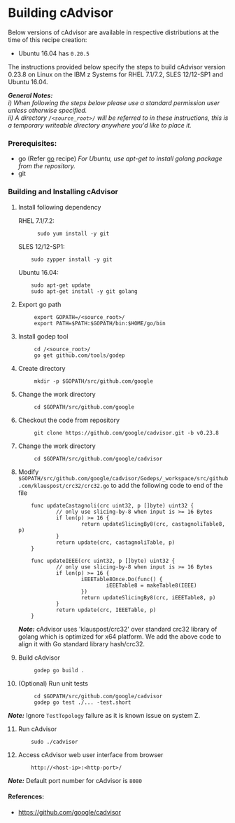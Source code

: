 <!---PACKAGE:cAdvisor--->
<!---DISTRO:SLES 12:0.23.8--->
<!---DISTRO:RHEL 7.1:0.23.8--->
<!---DISTRO:Ubuntu 16.x:0.23.8--->

# Building cAdvisor

Below versions of cAdvisor are available in respective distributions at the time of this recipe creation:

*    Ubuntu 16.04 has `0.20.5`

The instructions provided below specify the steps to build cAdvisor version 0.23.8 on Linux on the IBM z Systems for RHEL 7.1/7.2, SLES 12/12-SP1 and Ubuntu 16.04.

_**General Notes:**_   
_i) When following the steps below please use a standard permission user unless otherwise specified._     
_ii) A directory `/<source_root>/` will be referred to in these instructions, this is a temporary writeable directory anywhere you'd like to place it._

### Prerequisites:
* go (Refer [go](https://github.com/linux-on-ibm-z/docs/wiki/Building-Go-1.7) recipe)  _For Ubuntu, use apt-get to install golang package from the repository._
* git


### Building and Installing cAdvisor

1. Install following dependency

   RHEL 7.1/7.2: 
   ```
         sudo yum install -y git
    ```
  
   SLES 12/12-SP1:
    ```
        sudo zypper install -y git 
    ```
	
	Ubuntu 16.04:
    ```
		sudo apt-get update
		sudo apt-get install -y git golang 
    ```
	
2. Export go path
 
   ```
        export GOPATH=/<source_root>/ 
        export PATH=$PATH:$GOPATH/bin:$HOME/go/bin

   ```
3. Install godep tool 
    ```
         cd /<source_root>/
         go get github.com/tools/godep
    ```

4. Create directory 
    ```
         mkdir -p $GOPATH/src/github.com/google
    ```

5. Change the work directory
    ```
         cd $GOPATH/src/github.com/google
    ```

6. Checkout the code from repository
    ```
         git clone https://github.com/google/cadvisor.git -b v0.23.8
    ```

7. Change the work directory
    ```  
         cd $GOPATH/src/github.com/google/cadvisor
    ```
8. Modify `$GOPATH/src/github.com/google/cadvisor/Godeps/_workspace/src/github.com/klauspost/crc32/crc32.go` to add the following code to end of the file
 
	```
		func updateCastagnoli(crc uint32, p []byte) uint32 {
				// only use slicing-by-8 when input is >= 16 Bytes
				if len(p) >= 16 {
						return updateSlicingBy8(crc, castagnoliTable8, p)
				}
				return update(crc, castagnoliTable, p)
		}

		func updateIEEE(crc uint32, p []byte) uint32 {
				// only use slicing-by-8 when input is >= 16 Bytes
				if len(p) >= 16 {
						iEEETable8Once.Do(func() {
								iEEETable8 = makeTable8(IEEE)
						})
						return updateSlicingBy8(crc, iEEETable8, p)
				}
				return update(crc, IEEETable, p)
		}
	```
	
	_**Note:**_ 
    cAdvisor uses 'klauspost/crc32' over standard crc32 library of golang which is optimized for x64 platform. We add the above code to align it with Go standard library hash/crc32.
	
9. Build cAdvisor
    ```
         godep go build .
    ```

10. (Optional) Run unit tests
    ```
         cd $GOPATH/src/github.com/google/cadvisor 
         godep go test ./... -test.short
    
    ```

   _**Note:**_ 
    Ignore `TestTopology` failure as it is known issue on system Z.


11. Run cAdvisor
    ```
        sudo ./cadvisor
    ```
	
12. Access cAdvisor web user interface from browser
    ```
        http://<host-ip>:<http-port>/
    ```

  _**Note:**_ 
    Default port number for cAdvisor is `8080`

	
#### References:
* https://github.com/google/cadvisor

